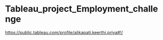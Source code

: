 # Tableau_project_Employment_challenge
https://public.tableau.com/profile/alikapati.keerthi.priya#!/
